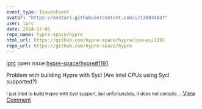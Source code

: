 ```yaml
---
event_type: IssuesEvent
avatar: "https://avatars.githubusercontent.com/u/13603403?"
user: lprc
date: 2024-12-05
repo_name: hypre-space/hypre
html_url: https://github.com/hypre-space/hypre/issues/1191
repo_url: https://github.com/hypre-space/hypre
---
```


<a href='https://github.com/lprc' target='_blank'>lprc</a> open issue <a href='https://github.com/hypre-space/hypre/issues/1191' target='_blank'>hypre-space/hypre#1191</a>.

<p>Problem with building Hypre with Sycl (Are Intel CPUs using Sycl supported?)</p><small>I just tried to build Hypre with Sycl support, but unfortunately, it does not compile....</small><a href='https://github.com/hypre-space/hypre/issues/1191' target='_blank'>View Comment</a>